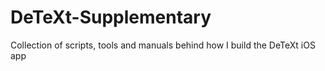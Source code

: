 # DeTeXt-Supplementary
Collection of scripts, tools and manuals behind how I build the DeTeXt iOS app
